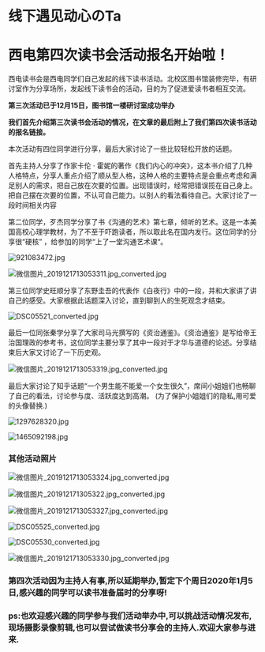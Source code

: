 

# 线下遇见动心のTa

# 西电第四次读书会活动报名开始啦！

西电读书会是西电同学们自己发起的线下读书活动。北校区图书馆装修完毕，有研讨室作为分享场所，发起线下读书会的活动，目的为了促进爱读书者相互交流。

**第三次活动已于12月15日，图书馆一楼研讨室成功举办**

**我们首先介绍第三次读书会活动的情况，在文章的最后附上了我们第四次读书活动的报名链接。**

本次活动有四位同学进行分享，最后大家讨论了一些比较轻松开放的话题。

 首先主持人分享了作家卡伦 · 霍妮的著作《我们内心的冲突》，这本书介绍了几种人格特点，分享人重点介绍了顺从型人格，这种人格的主要特点是会重点考虑和满足别人的需求，把自己放在次要的位置。出现错误时，经常把错误揽在自己身上。把自己摆在次要的位置，不认可自己能力。以别人的看法看待自己。大家讨论了一段时间相关内容

第二位同学，歹杰同学分享了书《沟通的艺术》第七章，倾听的艺术。这是一本美国高校心理学教材，为了不至于吓跑读者，所以取此名在国内发行。这位同学的分享很“硬核” ，给参加的同学“上了一堂沟通艺术课“。

![921083472.jpg](http://ww1.sinaimg.cn/large/006ZwIoWly1ga9ba68e7cj317n0zxgo3.jpg)

![微信图片_2019121713053311.jpg_converted.jpg](http://ww1.sinaimg.cn/large/006ZwIoWly1ga9bbzs4acj315o0rsdrc.jpg)

第三位同学史旺顺分享了东野圭吾的代表作《白夜行》中的一段，并和大家讲了讲自己的感受。大家根据此话题深入讨论，直到聊到人的生死观念才结束。

![DSC05521_converted.jpg](http://ww1.sinaimg.cn/large/006ZwIoWly1ga9bqqd7b1j315o0rsqud.jpg)

 最后一位同张秦学分享了大家司马光撰写的《资治通鉴》。《资治通鉴》是写给帝王治国理政的参考书，这位同学主要分享了其中一段对于才华与道德的论述。分享结束后大家又讨论了一下历史观。

![微信图片_2019121713053319.jpg_converted.jpg](http://ww1.sinaimg.cn/large/006ZwIoWly1ga9begpjzcj315o0rs7jx.jpg)

最后大家讨论了知乎话题“一个男生能不能爱一个女生很久”，席间小姐姐们也畅聊了自己的看法，讨论参与度、活跃度达到高潮。
(为了保护小姐姐们的隐私,用可爱的头像替换.)

![1297628320.jpg](http://ww1.sinaimg.cn/large/006ZwIoWly1ga9bgugphmj30m80eujs2.jpg)

![1465092198.jpg](http://ww1.sinaimg.cn/large/006ZwIoWly1ga9bh4xkztj30m80eut9t.jpg)


### 其他活动照片

![微信图片_2019121713053324.jpg_converted.jpg](http://ww1.sinaimg.cn/large/006ZwIoWly1ga9bj74i78j315o0rs17o.jpg)

 ![微信图片_201912171305322.jpg_converted.jpg](http://ww1.sinaimg.cn/large/006ZwIoWly1ga9bk1y7uxj315o0rsqiu.jpg)

![微信图片_2019121713053327.jpg_converted.jpg](http://ww1.sinaimg.cn/large/006ZwIoWly1ga9bm6j08nj315o0rs7hq.jpg)

![DSC05525_converted.jpg](http://ww1.sinaimg.cn/large/006ZwIoWly1ga9bniyozhj30rs15o1kx.jpg)

![DSC05530_converted.jpg](http://ww1.sinaimg.cn/large/006ZwIoWly1ga9bo14hlrj30rs15ou0a.jpg)

![微信图片_2019121713053330.jpg_converted.jpg](http://ww1.sinaimg.cn/large/006ZwIoWly1ga9b8kmxfdj315o0neao6.jpg)

### 第四次活动因为主持人有事,所以延期举办,暂定下个周日2020年1月5日,感兴趣的同学可以读书准备届时的分享呀!

### ps:也欢迎感兴趣的同学参与我们活动举办中,可以挑战活动情况发布,现场摄影录像剪辑,也可以尝试做读书分享会的主持人.欢迎大家参与进来.



